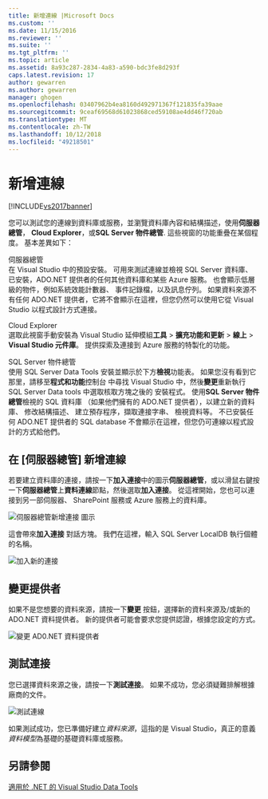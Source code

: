 ```yaml
---
title: 新增連線 |Microsoft Docs
ms.custom: ''
ms.date: 11/15/2016
ms.reviewer: ''
ms.suite: ''
ms.tgt_pltfrm: ''
ms.topic: article
ms.assetid: 8a93c287-2834-4a83-a590-bdc3fe8d293f
caps.latest.revision: 17
author: gewarren
ms.author: gewarren
manager: ghogen
ms.openlocfilehash: 03407962b4ea8160d492971367f121835fa39aae
ms.sourcegitcommit: 9ceaf69568d61023868ced59108ae4dd46f720ab
ms.translationtype: MT
ms.contentlocale: zh-TW
ms.lasthandoff: 10/12/2018
ms.locfileid: "49218501"
---
```

# <a name="add-new-connections"></a>新增連線
[!INCLUDE[vs2017banner](../includes/vs2017banner.md)]

  
您可以測試您的連線到資料庫或服務，並瀏覽資料庫內容和結構描述，使用**伺服器總管**， **Cloud Explorer**，或**SQL Server 物件總管**. 這些視窗的功能重疊在某個程度。 基本差異如下：  
  
 伺服器總管  
 在 Visual Studio 中的預設安裝。 可用來測試連線並檢視 SQL Server 資料庫、 已安裝，ADO.NET 提供者的任何其他資料庫和某些 Azure 服務。 也會顯示低層級的物件，例如系統效能計數器、 事件記錄檔，以及訊息佇列。 如果資料來源不有任何 ADO.NET 提供者，它將不會顯示在這裡，但您仍然可以使用它從 Visual Studio 以程式設計方式連接。  
  
 Cloud Explorer  
 選取此視窗手動安裝為 Visual Studio 延伸模組**工具** > **擴充功能和更新** > **線上** >  **Visual Studio 元件庫**。 提供探索及連接到 Azure 服務的特製化的功能。  
  
 SQL Server 物件總管  
 使用 SQL Server Data Tools 安裝並顯示於下方**檢視**功能表。 如果您沒有看到它那里，請移至**程式和功能**控制台 中尋找 Visual Studio 中，然後**變更**重新執行 SQL Server Data tools 中選取核取方塊之後的 安裝程式。 使用**SQL Server 物件總管**檢視的 SQL 資料庫 （如果他們擁有的 ADO.NET 提供者），以建立新的資料庫、 修改結構描述、 建立預存程序，擷取連接字串、 檢視資料等。 不已安裝任何 ADO.NET 提供者的 SQL database 不會顯示在這裡，但您仍可連線以程式設計的方式給他們。  
  
## <a name="add-a-connection-in-server-explorer"></a>在 [伺服器總管] 新增連線  
 若要建立資料庫的連接，請按一下**加入連接**中的圖示**伺服器總管**，或以滑鼠右鍵按一下**伺服器總管**上**資料連線**節點，然後選取**加入連接**。 從這裡開始，您也可以連接到另一部伺服器、 SharePoint 服務或 Azure 服務上的資料庫。  
  
 ![伺服器總管新增連接 圖示](../data-tools/media/raddata-server-explorer-new-connection-icon.png "raddata [伺服器總管中的新連線] 圖示")  
  
 這會帶來**加入連接** 對話方塊。 我們在這裡，輸入 SQL Server LocalDB 執行個體的名稱。  
  
 ![加入新的連接](../data-tools/media/raddata-add-new-connection-dialog.png "raddata 新增新的連接對話方塊")  
  
## <a name="change-the-provider"></a>變更提供者  
 如果不是您想要的資料來源，請按一下**變更** 按鈕，選擇新的資料來源及/或新的 ADO.NET 資料提供者。 新的提供者可能會要求您提供認證，根據您設定的方式。  
  
 ![變更 AD0.NET 資料提供者](../data-tools/media/raddata-change-ad0-net-data-provider.png "raddata 變更 AD0.NET 資料提供者")  
  
## <a name="test-the-connection"></a>測試連接  
 您已選擇資料來源之後，請按一下**測試連接**。 如果不成功，您必須疑難排解根據廠商的文件。  
  
 ![測試連線](../data-tools/media/raddata-test-connection.png "raddata 測試連接")  
  
 如果測試成功，您已準備好建立*資料來源*，這指的是 Visual Studio，真正的意義*資料模型*為基礎的基礎資料庫或服務。  
  
## <a name="see-also"></a>另請參閱  
 [適用於 .NET 的 Visual Studio Data Tools](../data-tools/visual-studio-data-tools-for-dotnet.md)

